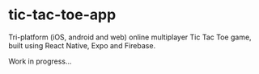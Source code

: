 # tic-tac-toe-app

Tri-platform (iOS, android and web) online multiplayer Tic Tac Toe game, built using React Native, Expo and Firebase.

Work in progress...
